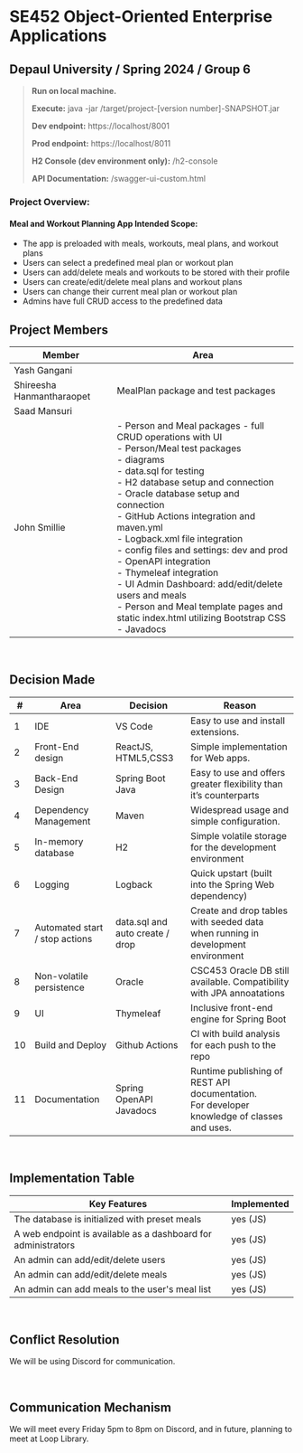 # SE452 Object-Oriented Enterprise Applications

## Depaul University / Spring 2024 / Group 6
> **Run on local machine.**
>
> **Execute:** java -jar /target/project-[version number]-SNAPSHOT.jar
>
> **Dev endpoint:** https://localhost/8001
>
> **Prod endpoint:** https://localhost/8011
>
> **H2 Console (dev environment only):** /h2-console
>
> **API Documentation:** /swagger-ui-custom.html


### Project Overview: 
#### Meal and Workout Planning App Intended Scope:
- The app is preloaded with meals, workouts, meal plans, and workout plans
- Users can select a predefined meal plan or workout plan
- Users can add/delete meals and workouts to be stored with their profile
- Users can create/edit/delete meal plans and workout plans
- Users can change their current meal plan or workout plan
- Admins have full CRUD access to the predefined data


## Project Members

| Member | Area |
| -- | -- | 
| Yash Gangani | |
| Shireesha Hanmantharaopet | MealPlan package and test packages |
| Saad Mansuri | |
| John Smillie | - Person and Meal packages - full CRUD operations with UI<br/> - Person/Meal test packages<br/> - diagrams<br/> - data.sql for testing<br/> - H2 database setup and connection<br/> - Oracle database setup and connection<br/> - GitHub Actions integration and maven.yml <br/> - Logback.xml file integration<br/> - config files and settings: dev and prod<br/> - OpenAPI integration<br/> - Thymeleaf integration<br/> - UI Admin Dashboard: add/edit/delete users and meals<br> - Person and Meal template pages and static index.html utilizing Bootstrap CSS</br> - Javadocs |


<br/>


## Decision Made
| # | Area  | Decision | Reason | 
| -- | -- | -- | -- |
| 1 | IDE | VS Code |Easy to use and install extensions.| 
| 2 | Front-End design  | ReactJS, HTML5,CSS3 | Simple implementation for Web apps. |
| 3 | Back-End Design  | Spring Boot Java | Easy to use and offers greater flexibility than it’s counterparts |
| 4 | Dependency Management | Maven | Widespread usage and simple configuration. |
| 5 | In-memory database | H2 | Simple volatile storage for the development environment |
| 6 | Logging | Logback | Quick upstart (built into the Spring Web dependency) |
| 7 | Automated start / stop actions | data.sql and auto create / drop | Create and drop tables with seeded data when running in development environment |
| 8 | Non-volatile persistence | Oracle | CSC453 Oracle DB still available. Compatibility with JPA annoatations |
| 9 | UI | Thymeleaf |  Inclusive front-end engine for Spring Boot |
| 10 | Build and Deploy | Github Actions | CI with build analysis for each push to the repo |
| 11 | Documentation | Spring OpenAPI  </br> Javadocs | Runtime publishing of REST API documentation.</br> For developer knowledge of classes and uses. |


<br>

## Implementation Table
| **Key Features** | **Implemented** |
| --| -- |
| The database is initialized with preset meals | yes (JS) |
| A web endpoint is available as a dashboard for administrators | yes (JS)|
| An admin can add/edit/delete users| yes (JS)|
| An admin can add/edit/delete meals| yes (JS) |
| An admin can add meals to the user's meal list | yes (JS) |

<br/>

## Conflict Resolution
We will be using Discord for communication.

<br/>

## Communication Mechanism
We will meet every Friday 5pm to 8pm on Discord, and in future, planning to meet at Loop Library.

<br/>

<br/>

